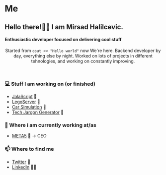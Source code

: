 # Me

<h2>Hello there!👋🤓 I am Mirsad Halilcevic.</h2>

<h4>Enthusiastic developer focused on delivering cool stuff</h4>

<p align="center">
Started from <code>cout << "Hello world"</code> now We're here.
Backend developer by day, everything else by night.
Worked on lots of projects in different tehnologies, and working on constantly improving.  
</p>

<br>

### 💻 Stuff I am working on (or finished)

- [JalaScript](https://github.com/sixaphone/jalascript)  🚀
- [LegoServer](https://github.com/sixaphone/lego_server)  🧱
- [Car Simulation](https://github.com/sixaphone/drive-with-your-daddy-simulator) 🚗 
- [Tech Jargon Generator](https://github.com/sixaphone/tech-jargon) 🚗 

### 💼 Where i am currently working at/as
- [META5](https://meta5.io) 💼 -> CEO

### 📫 Where to find me
- [Twitter](https://twitter.com/sixaphone) 🐤
- [LinkedIn](linkedin.com/in/mirsad-halilcevic/) 👨💼